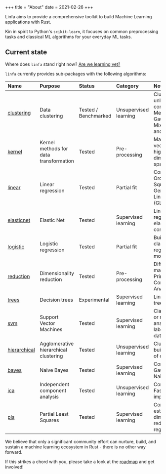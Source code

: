 +++
title = "About"
date = 2021-02-26
+++

Linfa aims to provide a comprehensive toolkit to build Machine Learning applications with Rust.

Kin in spirit to Python's `scikit-learn`, it focuses on common preprocessing tasks and classical ML algorithms for your everyday ML tasks.

## Current state

Where does `linfa` stand right now? [Are we learning yet?](http://www.arewelearningyet.com/)

`linfa` currently provides sub-packages with the following algorithms: 


<div class="outer-table">

| Name | Purpose | Status | Category |  Notes | 
| :--- | :--- | :---| :--- | :---| 
| [clustering](https://github.com/rust-ml/linfa/tree/master/algorithms/linfa-clustering) | Data clustering | Tested / Benchmarked  | Unsupervised learning | Clustering of unlabeled data; contains K-Means, Gaussian-Mixture-Model and DBSCAN  | 
| [kernel](https://github.com/rust-ml/linfa/tree/master/algorithms/linfa-kernel) | Kernel methods for data transformation  | Tested  | Pre-processing | Maps feature vector into higher-dimensional space| 
| [linear](https://github.com/rust-ml/linfa/tree/master/algorithms/linfa-linear) | Linear regression | Tested  | Partial fit | Contains Ordinary Least Squares (OLS), Generalized Linear Models (GLM) | 
| [elasticnet](https://github.com/rust-ml/linfa/tree/master/algorithms/linfa-elasticnet) | Elastic Net | Tested | Supervised learning | Linear regression with elastic net constraints |
| [logistic](https://github.com/rust-ml/linfa/tree/master/algorithms/linfa-logistic) | Logistic regression | Tested  | Partial fit | Builds two-class logistic regression models
| [reduction](https://github.com/rust-ml/linfa/tree/master/algorithms/linfa-reduction) | Dimensionality reduction | Tested  | Pre-processing | Diffusion mapping and Principal Component Analysis (PCA) |
| [trees](https://github.com/rust-ml/linfa/tree/master/algorithms/linfa-trees) | Decision trees | Experimental  | Supervised learning | Linear decision trees
| [svm](https://github.com/rust-ml/linfa/tree/master/algorithms/linfa-svm) | Support Vector Machines | Tested  | Supervised learning | Classification or regression analysis of labeled datasets | 
| [hierarchical](https://github.com/rust-ml/linfa/tree/master/algorithms/linfa-hierarchical) | Agglomerative hierarchical clustering | Tested | Unsupervised learning | Cluster and build hierarchy of clusters |
| [bayes](https://github.com/rust-ml/linfa/tree/master/algorithms/linfa-bayes) | Naive Bayes | Tested | Supervised learning | Contains Gaussian Naive Bayes |
| [ica](https://github.com/rust-ml/linfa/tree/master/algorithms/linfa-ica) | Independent component analysis | Tested | Unsupervised learning | Contains FastICA implementation |
| [pls](https://github.com/rust-ml/linfa/tree/master/algorithms/linfa-pls) | Partial Least Squares | Tested | Supervised learning | Contains PLS estimators for dimensionality reduction and regression |

</div>

We believe that only a significant community effort can nurture, build, and sustain a machine learning ecosystem in Rust - there is no other way forward.

If this strikes a chord with you, please take a look at the [roadmap](https://github.com/rust-ml/linfa/issues/7) and get involved!
